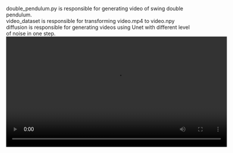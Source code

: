double_pendulum.py is responsible for generating video of swing double pendulum.  
video_dataset is responsible for transforming video.mp4 to video.npy  
diffusion is responsible for generating videos using Unet with different level of noise in one step.  
<video src="https://github.com/yzmy-02/diffusion_pendulum/releases/download/video/double_pendulum_114.mp4" controls width="600"></video>
